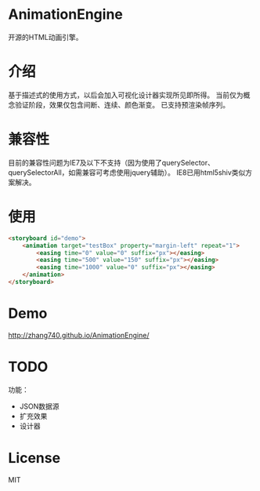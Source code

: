 # AnimationEngine
开源的HTML动画引擎。

# 介绍
基于描述式的使用方式，以后会加入可视化设计器实现所见即所得。
当前仅为概念验证阶段，效果仅包含间断、连续、颜色渐变。
已支持预渲染帧序列。

# 兼容性
目前的兼容性问题为IE7及以下不支持（因为使用了querySelector、querySelectorAll，如需兼容可考虑使用jquery辅助）。
IE8已用html5shiv类似方案解决。

# 使用
```html
<storyboard id="demo">
    <animation target="testBox" property="margin-left" repeat="1">
        <easing time="0" value="0" suffix="px"></easing>
        <easing time="500" value="150" suffix="px"></easing>
        <easing time="1000" value="0" suffix="px"></easing>
    </animation>
</storyboard>
```

# Demo
http://zhang740.github.io/AnimationEngine/

# TODO
功能：
- JSON数据源
- 扩充效果
- 设计器

# License
MIT
